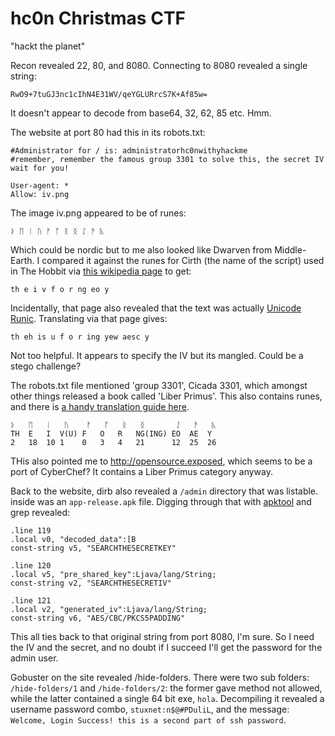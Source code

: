 # hc0n Christmas CTF

"hackt the planet"

Recon revealed 22, 80, and 8080. Connecting to 8080 revealed a single string:

    RwO9+7tuGJ3nc1cIhN4E31WV/qeYGLURrcS7K+Af85w=

It doesn't appear to decode from base64, 32, 62, 85 etc. Hmm.

The website at port 80 had this in its robots.txt:

    #Administrator for / is: administratorhc0nwithyhackme
    #remember, remember the famous group 3301 to solve this, the secret IV wait for you!

    User-agent: *
    Allow: iv.png 

The image iv.png appeared to be of runes:

    ᚦ ᛖ ᛁ ᚢ ᚠ ᚩ ᚱ ᛝ ᛇ ᚫ ᚣ

Which could be nordic but to me also looked like Dwarven from Middle-Earth. I compared it against the runes for Cirth (the name of the script) used in The Hobbit via [this wikipedia page](https://en.wikipedia.org/wiki/Cirth#Runes_from_The_Hobbit) to get:

    th e i v f o r ng eo y

Incidentally, that page also revealed that the text was actually [Unicode Runic](https://en.wikipedia.org/wiki/Runic_(Unicode_block)). Translating via that page gives:

    th eh is u f o r ing yew aesc y

Not too helpful. It appears to specify the IV but its mangled. Could be a stego challenge? 

The robots.txt file mentioned 'group 3301', Cicada 3301, which amongst other things released a book called 'Liber Primus'. This also contains runes, and there is [a handy translation guide here](https://uncovering-cicada.fandom.com/wiki/How_the_solved_pages_of_the_Liber_Primus_were_solved).

    ᚦ   ᛖ   ᛁ   ᚢ    ᚠ   ᚩ   ᚱ   ᛝ       ᛇ   ᚫ   ᚣ
    TH  E   I  V(U) F   O   R   NG(ING) EO  AE  Y
    2   18  10 1    0   3   4   21      12  25  26

THis also pointed me to http://opensource.exposed, which seems to be a port of CyberChef? It contains a Liber Primus category anyway.

Back to the website, dirb also revealed a `/admin` directory that was listable. inside was an `app-release.apk` file. Digging through that with [apktool](https://ibotpeaches.github.io/Apktool/) and grep revealed:

    .line 119
    .local v0, "decoded_data":[B
    const-string v5, "SEARCHTHESECRETKEY"

    .line 120
    .local v5, "pre_shared_key":Ljava/lang/String;
    const-string v2, "SEARCHTHESECRETIV"

    .line 121
    .local v2, "generated_iv":Ljava/lang/String;
    const-string v6, "AES/CBC/PKCS5PADDING"

This all ties back to that original string from port 8080, I'm sure. So I need the IV and the secret, and no doubt if I succeed I'll get the password for the admin user.

Gobuster on the site revealed /hide-folders. There were two sub folders: `/hide-folders/1` and `/hide-folders/2`: the former gave method not allowed, while the latter contained a single 64 bit exe, `hola`. Decompiling it revealed a username password combo, `stuxnet:n$@#PDuliL`, and the message: `Welcome, Login Success! this is a second part of ssh password`.
